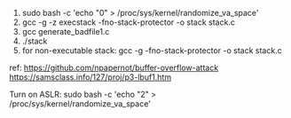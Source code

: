 
1. sudo bash -c 'echo "0" > /proc/sys/kernel/randomize_va_space'
2. gcc -g -z execstack -fno-stack-protector -o stack stack.c
3. gcc generate_badfile1.c
4. ./stack
5. for non-executable stack: gcc -g -fno-stack-protector -o stack stack.c

ref:
https://github.com/npapernot/buffer-overflow-attack
https://samsclass.info/127/proj/p3-lbuf1.htm

Turn on ASLR:
sudo bash -c 'echo "2" > /proc/sys/kernel/randomize_va_space'
